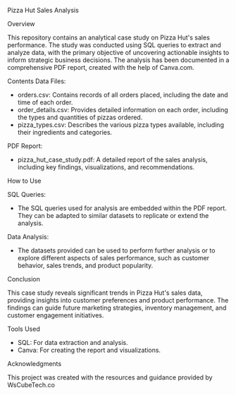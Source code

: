 Pizza Hut Sales Analysis

Overview

This repository contains an analytical case study on Pizza Hut's sales performance. The study was conducted using SQL queries to extract and analyze data, with the primary objective of uncovering actionable insights to inform strategic business decisions. The analysis has been documented in a comprehensive PDF report, created with the help of Canva.com.

Contents
Data Files:

* orders.csv: Contains records of all orders placed, including the date and time of each order.
* order_details.csv: Provides detailed information on each order, including the types and quantities of pizzas ordered.
* pizza_types.csv: Describes the various pizza types available, including their ingredients and categories.   

PDF Report:
* pizza_hut_case_study.pdf: A detailed report of the sales analysis, including key findings, visualizations, and recommendations.

  
How to Use

SQL Queries:

* The SQL queries used for analysis are embedded within the PDF report. They can be adapted to similar datasets to replicate or extend the analysis.
  
Data Analysis:

* The datasets provided can be used to perform further analysis or to explore different aspects of sales performance, such as customer behavior, sales trends, and product popularity.

  
Conclusion

This case study reveals significant trends in Pizza Hut's sales data, providing insights into customer preferences and product performance. The findings can guide future marketing strategies, inventory management, and customer engagement initiatives.

Tools Used

* SQL: For data extraction and analysis.
* Canva: For creating the report and visualizations.

Acknowledgments

This project was created with the resources and guidance provided by WsCubeTech.co
